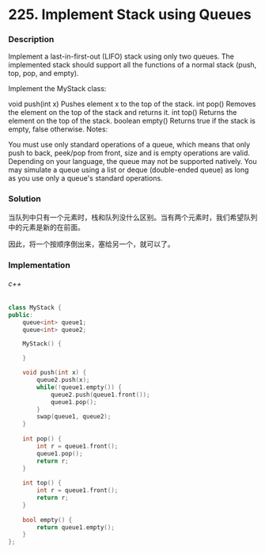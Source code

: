 # 225. Implement Stack using Queues

### Description

Implement a last-in-first-out (LIFO) stack using only two queues. The implemented stack should support all the functions of a normal stack (push, top, pop, and empty).

Implement the MyStack class:

void push(int x) Pushes element x to the top of the stack.
int pop() Removes the element on the top of the stack and returns it.
int top() Returns the element on the top of the stack.
boolean empty() Returns true if the stack is empty, false otherwise.
Notes:

You must use only standard operations of a queue, which means that only push to back, peek/pop from front, size and is empty operations are valid.
Depending on your language, the queue may not be supported natively. You may simulate a queue using a list or deque (double-ended queue) as long as you use only a queue's standard operations.

### Solution

当队列中只有一个元素时，栈和队列没什么区别。当有两个元素时，我们希望队列中的元素是新的在前面。

因此，将一个按顺序倒出来，塞给另一个，就可以了。

### Implementation

###### c++

```c++
class MyStack {
public:
    queue<int> queue1;
    queue<int> queue2;

    MyStack() {

    }

    void push(int x) {
        queue2.push(x);
        while(!queue1.empty()) {
            queue2.push(queue1.front());
            queue1.pop();
        }
        swap(queue1, queue2);
    }
    
    int pop() {
        int r = queue1.front();
        queue1.pop();
        return r;
    }
    
    int top() {
        int r = queue1.front();
        return r;
    }
    
    bool empty() {
        return queue1.empty();
    }
};
```
